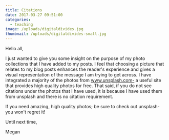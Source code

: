 ```yaml
---
title: Citations
date: 2017-03-27 09:51:00
categories:
  - teaching
image: /uploads/digitaldivides.jpg
thumbnail: /uploads/digitaldivides-small.jpg
---
```



Hello all,&nbsp;

I just wanted to give you some insight on the purpose of my photo collections that I have added to my posts. I feel that choosing a picture that relates to my blog posts enhances the reader's experience and gives a visual representation of the message I am trying to get across. I have integrated a majority of the photos from www.unsplash.com- a useful site that provides high quality photos for free. That said, if you do not see citations under the photos that I have used, it is because I have used them from unsplash and there is no citation requirement.&nbsp;

If you need amazing, high quality photos; be sure to check out unsplash- you won't regret it!&nbsp;

Until next time,&nbsp;

Megan